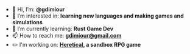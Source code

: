 - 👋 Hi, I’m: 
**@gdimiour**
- 👀 I’m interested in: 
**learning new languages and making games and simulations**
- 🌱 I’m currently learning: 
**Rust Game Dev**
- 📫 How to reach me: 
**gdimiour@gmail.com**
- ✏️ I'm working on:
**[Heretical](https://github.com/xdimi/Heretical), a sandbox RPG game**

